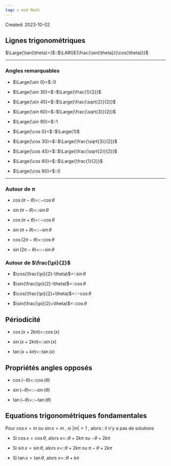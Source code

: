 ```yaml
---
tags : mod Math
---
```

Created: 2023-10-02

## Lignes trigonométriques

$\Large{\tan(\theta)=}$::$\LARGE{\frac{\sin(\theta)}{\cos(\theta)}}$
<!--SR:!2024-04-08,82,250-->

---
### Angles remarquables

- $\Large{\sin 0}=$::$0$
<!--SR:!2024-05-25,100,304-->
- $\Large{\sin 30}=$::$\Large{\frac{1}{2}}$
<!--SR:!2023-11-27,9,288-->
- $\Large{\sin 45}=$::$\Large{\frac{\sqrt{2}}{2}}$
<!--SR:!2023-12-02,12,288-->
- $\Large{\sin 60}=$::$\Large{\frac{\sqrt{3}}{2}}$
<!--SR:!2023-12-27,36,304-->
- $\Large{\sin 90}=$::$1$
<!--SR:!2023-11-23,10,284-->
- $\Large{\cos 0}=$::$\Large{1}$
<!--SR:!2023-12-27,36,304-->
- $\Large{\cos 30}=$::$\Large{\frac{\sqrt{3}}{2}}$
<!--SR:!2023-12-09,19,264-->
- $\Large{\cos 45}=$::$\Large{\frac{\sqrt{2}}{2}}$
<!--SR:!2024-05-27,87,304-->
- $\Large{\cos 60}=$::$\Large{\frac{1}{2}}$
<!--SR:!2023-11-22,7,264-->
- $\Large{\cos 90}=$::$0$
<!--SR:!2023-12-06,30,230-->

---
### Autour de $\pi$
- $\cos(\pi-\theta)$=::$-\cos\theta$
<!--SR:!2023-11-29,5,209-->
- $\sin(\pi-\theta)$=::$\sin\theta$
<!--SR:!2023-11-25,1,188-->
- $\cos(\pi+\theta)$=::$-\cos\theta$
<!--SR:!2024-02-22,7,226-->
- $\sin(\pi+\theta)$=::$-\sin\theta$
<!--SR:!2023-11-24,4,184-->
- $\cos(2\pi-\theta)$=::$\cos\theta$
<!--SR:!2023-12-02,12,244-->
- $\sin(2\pi-\theta)$=::$-\sin\theta$
<!--SR:!2024-02-19,4,186-->

### Autour de $\frac{\pi}{2}$
- $\cos(\frac{\pi}{2}-\theta)$=::$\sin\theta$
<!--SR:!2023-12-04,14,246-->
- $\sin(\frac{\pi}{2}-\theta)$=::$\cos\theta$
<!--SR:!2023-11-29,7,190-->
- $\cos(\frac{\pi}{2}+\theta)$=::$-\cos\theta$
<!--SR:!2023-11-22,4,184-->
- $\sin(\frac{\pi}{2}+\theta)$=::$\cos\theta$
<!--SR:!2023-11-27,3,170-->
## Périodicité
- $\cos(x+2k\pi)=$::$\cos(x)$
<!--SR:!2024-03-19,33,308-->
- $\sin(x+2k\pi)=$::$\sin(x)$
<!--SR:!2023-12-21,31,284-->
- $\tan(x+k\pi)=$::$\tan(x)$
<!--SR:!2023-11-28,12,289-->
## Propriétés angles opposés
- $\cos(-\theta)=$::$\cos(\theta)$
<!--SR:!2024-01-11,66,250-->
- $\sin(-\theta)=$::$-\sin(\theta)$
<!--SR:!2024-02-22,7,268-->
- $\tan(-\theta)=$::$-\tan(\theta)$
<!--SR:!2024-01-16,71,270-->
## Equations trigonométriques fondamentales
Pour $\cos x=m$ ou $\sin x=m$ , si $|m|>1$ , alors:: il n'y a pas de solutions
<!--SR:!2023-11-24,4,229-->

- Si $\cos x=\cos\theta$, alors $x=$::$\theta+2k\pi$ ou $-\theta+2k\pi$
<!--SR:!2023-12-01,15,266-->
- Si $\sin x=\sin\theta$, alors $x=$::$\theta+2k\pi$ ou $\pi-\theta+2k\pi$
<!--SR:!2023-11-29,14,264-->
- Si $\tan x=\tan\theta$, alors $x=$::$\theta+k\pi$
<!--SR:!2024-03-02,16,266-->
